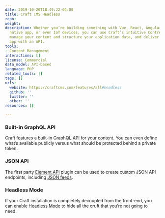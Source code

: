```yaml
---
date: 2019-10-20T18:49:22-04:00
title: Craft CMS Headless
repo: 
weight: 
description: Whether you’re building something with Vue, React, Angular, Gatsby, a
  native app, or even IoT devices, you can use Craft’s intuitive Control Panel to
  manage your content and structure your application data, and deliver it to your
  app with an API.
tools:
- Content Management
interactions: []
license: Commercial
data_model: API-based
language: PHP
related_tools: []
tags: []
urls:
  website: https://craftcms.com/features/all#headless
  github: ''
  twitter: ''
  other: ''
resources: []

---
```

### Built-in GraphQL API

Craft features a built-in [GraphQL API](https://docs.craftcms.com/v3/graphql.html) for your content. You can even define what’s available publicly versus what should be protected behind a private token.

### JSON API

The first party [Element API](https://plugins.craftcms.com/element-api) plugin can be used to create custom JSON API endpoints, including [JSON feeds](https://jsonfeed.org/).

### Headless Mode

If your Craft installation is completely decoupled from the front-end, you can enable [Headless Mode](https://docs.craftcms.com/v3/config/config-settings.html#headlessmode) to hide all the cruft that you’re not going to need.
